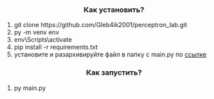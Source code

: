<h3 style="text-align: center;">Как установить?</h3>
    <ol>
        <li>git clone https://github.com/Gleb4ik2001/perceptron_lab.git</li>
        <li>py -m venv env</li>
        <li>env\Scripts\activate</li>
        <li>pip install -r requirements.txt</li>
        <li>установите и разархивируйте файл в папку с main.py по <a href='https://github.com/mnielsen/neural-networks-and-deep-learning/blob/master/data/mnist.pkl.gz'> ссылке</a> </li>
    </ol>

<h3 style="text-align: center;">Как запустить?</h3>
    <ol>
        <li>py main.py</li>
    </ol>
